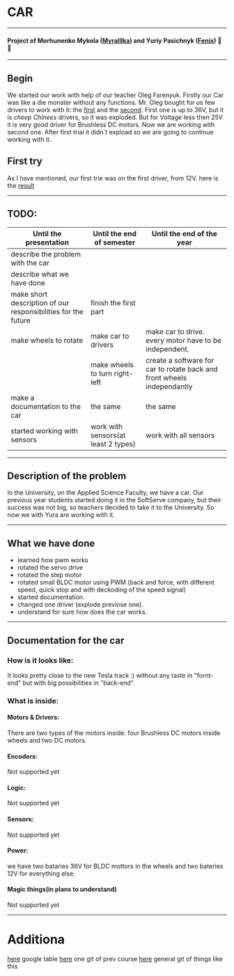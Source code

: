 # CAR
---
#### Project of Morhunenko Mykola ([Myralllka](https://github.com/Myralllka)) and Yuriy Pasichnyk ([Fenix](https://github.com/Fenix-125)) :ant: :wave:
---
## Begin

We started our work with help of our teacher Oleg Farenyuk. Firstly our Car was like a die monster without any functions. Mr. Oleg bought for us few drivers to work with it: the [first](http://grauonline.de/wordpress/?page_id=3122) and the [second](https://ru.aliexpress.com/item/32950460565.html?spm=a2g0o.detail.1000014.33.280374eaN0gGtG&gps-id=pcDetailBottomMoreOtherSeller&scm=1007.13338.128125.0&scm_id=1007.13338.128125.0&scm-url=1007.13338.128125.0&pvid=e700e67a-c0ac-406b-9729-c6caa390c35d). First one is up to 36V, but it is *cheep Chinees* drivers, so it was exploded. But for Voltage less then 25V it is very good driver for Brushless DC motors.
Now we are working with second one. After first trial it didn\`t expload so we are going to continue working with it.
## First try
As I have mentioned, our first trie was on the first driver, from 12V. here is the [result](https://www.youtube.com/watch?v=lqymeNPksB4)
___
## TODO:
|Until the presentation|Until the end of semester|Until the end of the year|
|-|-|-|
|describe the problem with the car| | |
|describe what we have done| | |
| make short description of our responsibilities for the future|finish the first part | |
|make wheels to rotate|make car to drivers|make car to drive. every motor have to be independent.|
| |make wheels to turn right-left|create a software for car to rotate back and front wheels independantly|
|make a documentation to the car| the same|the same|
|started working with sensors|work with sensors(at least 2 types)|work with all sensors|
___
## Description of the problem
In the University, on the Applied Science Faculty, we have a car. Our previous year students started doing it in the SoftServe company, but their success was not big, so teachers decided to take it to the University. So now we with Yura are working with it.
___
## What we have done
- learned how pwm works
- rotated the servo drive
- rotated the step motor
- rotated small BLDC motor using PWM (back and force, with different speed, quick stop and with deckoding of the speed signal)
- started documentation.
- changed one driver (explode previose one).
- understand for sure how does the car works.
___
## Documentation for the car
### How is it looks like:
It looks pretty close to the new Tesla track :) without any taste in "fornt-end" but with big possibilities in "back-end".
![]()
### What is inside:
#### Motors & Drivers:
There are two types of the motors inside: four Brushless DC motors inside wheels and two DC motors. 
#### Encoders:
Not supported yet
#### Logic:
Not supported yet
#### Sensors:
Not supported yet
#### Power:
we have two bataries 36V for BLDC mottors in the wheels and two bateries 12V for everything else.
#### Magic things(in plans to understand)
Not supported yet
___

# Additiona
[here](https://docs.google.com/spreadsheets/d/13Saorbgh8zXmlXp2oCmv79j6O5-RJ3W5ENbF93QNehc/edit?ts=5dde4f19#gid=0) google table
[here](https://github.com/ucuapps/robert_the_robot) one git of prev course
[here](https://github.com/NiklasFauth/hoverboard-firmware-hack) general git of things like this

